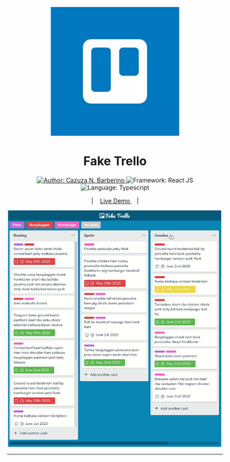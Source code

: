
<div align="center">
  <img  src="mdMedia/trello-logo.jpg" alt="" width="300px" />
</div>

<h1 align="center" >Fake Trello</h1>

<p align="center">
  <a href="https://www.linkedin.com/in/cazuza/" target="_blank">
    <img alt="Author: Cazuza N. Barberino" src="https://img.shields.io/badge/Author-Cazuza N. Barberino-026aa7">
  </a>

  <img alt="Framework: React JS" src="https://img.shields.io/badge/Framework-React JS-026aa7">

  <img alt="Language: Typescript" src="https://img.shields.io/badge/Language-Typescript-026aa7">
</p>

<p align="center">
|&nbsp;&nbsp;&nbsp;
  <a href="https://cazuzabarberino.github.io/fake-trello/" target="_blank">
    Live Demo
  </a>
  &nbsp;&nbsp;&nbsp;|
</p>

<div align="center">
  <img  src="mdMedia/1.gif" alt="" width="500px" />
</div>

---
